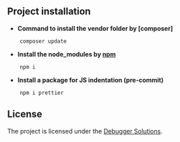## Project installation

- **Command to install the vendor folder by [composer]**

```
    composer update
```

- **Install the node_modules by [npm](https://nodejs.org/en/)**

```
    npm i
```

- **Install a package for JS indentation (pre-commit)**

```
    npm i prettier
```

## License

The project is licensed under the [Debugger Solutions](https://debuggersolutions.com/).
